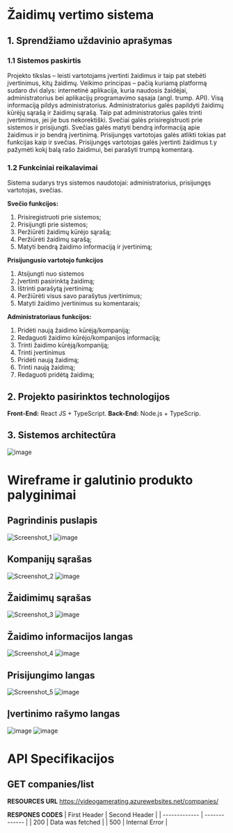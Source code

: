 # Žaidimų vertimo sistema
 
 ## **1. Sprendžiamo uždavinio aprašymas**
### 1.1 Sistemos paskirtis
Projekto tikslas – leisti vartotojams įvertinti žaidimus ir taip pat stebėti įvertinimus, kitų 
žaidimų.
Veikimo principas – pačią kuriamą platformą sudaro dvi dalys: internetinė aplikacija, kuria 
naudosis žaidėjai, administratorius bei aplikacijų programavimo sąsaja (angl. trump. API).
Visą informaciją pildys administratorius. Administratorius galės papildyti žaidimų kūrėjų 
sąrašą ir žaidimų sąrašą. Taip pat administratorius galės trinti įvertinimus, jei jie bus nekorektiški. 
Svečiai galės prisiregistruoti prie sistemos ir prisijungti. Svečias galės matyti bendrą informaciją apie 
žaidimus ir jo bendrą įvertinimą. Prisijungęs vartotojas galės atlikti tokias pat funkcijas kaip ir svečias. 
Prisijungęs vartotojas galės įvertinti žaidimus t.y pažymėti kokį balą rašo žaidimui, bei parašyti trumpą 
komentarą.
### 1.2 Funkciniai reikalavimai

Sistema sudarys trys sistemos naudotojai: administratorius, prisijungęs vartotojas, svečias.

**Svečio funkcijos:**
1. Prisiregistruoti prie sistemos;
2. Prisijungti prie sistemos;
3. Peržiūrėti žaidimų kūrėjo sąrašą;
4. Peržiūrėti žaidimų sąrašą;
5. Matyti bendrą žaidimo informaciją ir įvertinimą;

**Prisijungusio vartotojo funkcijos**
1. Atsijungti nuo sistemos
2. Įvertinti pasirinktą žaidimą;
3. Ištrinti parašytą įvertinimą;
4. Peržiūrėti visus savo parašytus įvertinimus;
5. Matyti žaidimo įvertinimus su komentarais;

**Administratoriaus funkcijos:**
1. Pridėti naują žaidimo kūrėją/kompaniją;
2. Redaguoti žaidimo kūrėjo/kompanijos informaciją;
3. Trinti žaidimo kūrėją/kompaniją;
4. Trinti įvertinimus
5. Pridėti naują žaidimą;
6. Trinti naują žaidimą;
7. Redaguoti pridėtą žaidimą;

## 2. Projekto pasirinktos technologijos
**Front-End:** React JS + TypeScript.
**Back-End:** Node.js + TypeScrip.

## 3. Sistemos architectūra

![image](https://user-images.githubusercontent.com/53708719/193450817-b6216e6c-a47e-4557-99e9-972f80f153fd.png)

# Wireframe ir galutinio produkto palyginimai
## Pagrindinis puslapis
![Screenshot_1](https://user-images.githubusercontent.com/53708719/207832894-87badf51-7de2-48f1-b3d0-4c055c170e0d.png) 
![image](https://user-images.githubusercontent.com/53708719/207832990-2dbdb52d-5ddc-48f0-9477-8b7a15a26b09.png)
## Kompanijų sąrašas
![Screenshot_2](https://user-images.githubusercontent.com/53708719/207834289-0e238571-755d-4de1-a36d-f21a1ff8c05f.png)
![image](https://user-images.githubusercontent.com/53708719/207834407-1190eb71-d80b-4ef6-900f-c26275f0b04c.png)
## Žaidimimų sąrašas
![Screenshot_3](https://user-images.githubusercontent.com/53708719/207834543-5f9b14ef-791c-4338-b212-14e8bfa73339.png)
![image](https://user-images.githubusercontent.com/53708719/207834637-fac502f7-97b8-479a-9208-6987b8ee34ed.png)
## Žaidimo informacijos langas
![Screenshot_4](https://user-images.githubusercontent.com/53708719/207836313-d0e173b6-4159-4790-8235-2aedaf4e4dea.png)
![image](https://user-images.githubusercontent.com/53708719/207835601-4367ecd3-fcaf-4cd3-b974-5976c845ec39.png)
##  Prisijungimo langas
![Screenshot_5](https://user-images.githubusercontent.com/53708719/207835723-9e44db2f-828d-44bb-a0cf-44714e8fe876.png)
![image](https://user-images.githubusercontent.com/53708719/207835796-0d1ed30e-3a05-4026-b6c6-d64350b645b5.png)

## Įvertinimo rašymo langas
![image](https://user-images.githubusercontent.com/53708719/207835932-18fb4e9c-4509-469a-8507-bc7e54fa78ed.png)
![image](https://user-images.githubusercontent.com/53708719/207836084-a085c7a6-c958-43f5-9dd5-4574409d8c64.png)

# API Specifikacijos
## GET companies/list

**RESOURCES URL**
https://videogamerating.azurewebsites.net/companies/

**RESPONES CODES**
| First Header  | Second Header |
| ------------- | ------------- |
| 200 | Data was fetched  |
| 500  | Internal Error  |



